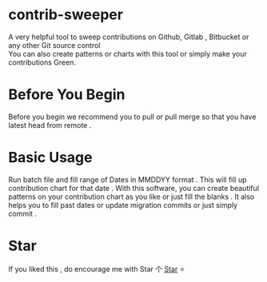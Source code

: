 # contrib-sweeper

A very helpful tool to sweep contributions on Github, Gitlab , Bitbucket or any other Git source control   
You can also create patterns or charts with this tool or simply make your contributions Green.

# Before You Begin

Before you begin we recommend you  to pull or pull merge so that you have latest head from remote .

# Basic Usage

Run batch file and fill range of Dates in MMDDYY format . This will fill up contribution chart for that date . 
With this software,  you can create beautiful patterns on your contribution chart as you like or just fill the blanks . 
It also helps you to fill past dates or update migration commits or just simply commit .

# Star
If you liked this , do encourage me with Star 个 [Star](https://github.com/deathstar1/contrib-sweeper) ⭐️ 
